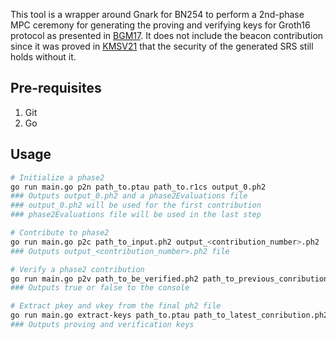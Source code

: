 This tool is a wrapper around Gnark for BN254 to perform a 2nd-phase MPC ceremony for generating the proving and verifying keys for Groth16 protocol as presented in [BGM17](https://eprint.iacr.org/2017/1050.pdf). It does not include the beacon contribution since it was proved in [KMSV21](https://eprint.iacr.org/2021/219.pdf) that the security of the generated SRS still holds without it.

## Pre-requisites

1. Git
2. Go

## Usage

```bash
# Initialize a phase2
go run main.go p2n path_to.ptau path_to.r1cs output_0.ph2
### Outputs output_0.ph2 and a phase2Evaluations file
### output_0.ph2 will be used for the first contribution
### phase2Evaluations file will be used in the last step

# Contribute to phase2
go run main.go p2c path_to_input.ph2 output_<contribution_number>.ph2
### Outputs output_<contribution_number>.ph2 file

# Verify a phase2 contribution
go run main.go p2v path_to_be_verified.ph2 path_to_previous_conribution.ph2
### Outputs true or false to the console

# Extract pkey and vkey from the final ph2 file
go run main.go extract-keys path_to.ptau path_to_latest_conribution.ph2
### Outputs proving and verification keys
```
